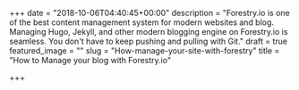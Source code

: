 +++
date = "2018-10-06T04:40:45+00:00"
description = "Forestry.io is one of the best content management system for modern websites and blog. Managing Hugo, Jekyll, and other modern blogging engine on Forestry.io is seamless. You don't have to keep pushing and pulling with Git."
draft = true
featured_image = ""
slug = "How-manage-your-site-with-forestry"
title = "How to Manage your blog with Forestry.io"

+++
